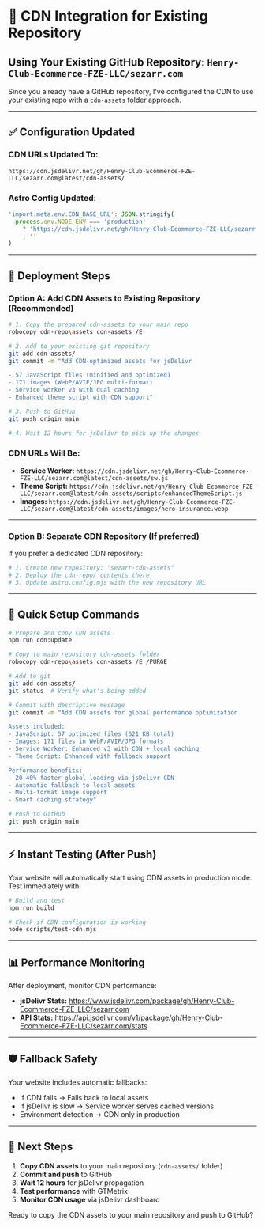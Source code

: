 # 🚀 CDN Integration for Existing Repository

## Using Your Existing GitHub Repository: `Henry-Club-Ecommerce-FZE-LLC/sezarr.com`

Since you already have a GitHub repository, I've configured the CDN to use your existing repo with a `cdn-assets` folder approach.

---

## ✅ **Configuration Updated**

### **CDN URLs Updated To:**
```
https://cdn.jsdelivr.net/gh/Henry-Club-Ecommerce-FZE-LLC/sezarr.com@latest/cdn-assets/
```

### **Astro Config Updated:**
```javascript
'import.meta.env.CDN_BASE_URL': JSON.stringify(
  process.env.NODE_ENV === 'production' 
    ? 'https://cdn.jsdelivr.net/gh/Henry-Club-Ecommerce-FZE-LLC/sezarr.com@latest/cdn-assets'
    : ''
)
```

---

## 🚀 **Deployment Steps**

### **Option A: Add CDN Assets to Existing Repository** (Recommended)

```bash
# 1. Copy the prepared cdn-assets to your main repo
robocopy cdn-repo\assets cdn-assets /E

# 2. Add to your existing git repository
git add cdn-assets/
git commit -m "Add CDN-optimized assets for jsDelivr

- 57 JavaScript files (minified and optimized)
- 171 images (WebP/AVIF/JPG multi-format)
- Service worker v3 with dual caching
- Enhanced theme script with CDN support"

# 3. Push to GitHub
git push origin main

# 4. Wait 12 hours for jsDelivr to pick up the changes
```

### **CDN URLs Will Be:**
- **Service Worker:** `https://cdn.jsdelivr.net/gh/Henry-Club-Ecommerce-FZE-LLC/sezarr.com@latest/cdn-assets/sw.js`
- **Theme Script:** `https://cdn.jsdelivr.net/gh/Henry-Club-Ecommerce-FZE-LLC/sezarr.com@latest/cdn-assets/scripts/enhancedThemeScript.js`
- **Images:** `https://cdn.jsdelivr.net/gh/Henry-Club-Ecommerce-FZE-LLC/sezarr.com@latest/cdn-assets/images/hero-insurance.webp`

---

### **Option B: Separate CDN Repository** (If preferred)

If you prefer a dedicated CDN repository:

```bash
# 1. Create new repository: "sezarr-cdn-assets" 
# 2. Deploy the cdn-repo/ contents there
# 3. Update astro.config.mjs with the new repository URL
```

---

## 🔧 **Quick Setup Commands**

```bash
# Prepare and copy CDN assets
npm run cdn:update

# Copy to main repository cdn-assets folder
robocopy cdn-repo\assets cdn-assets /E /PURGE

# Add to git
git add cdn-assets/
git status  # Verify what's being added

# Commit with descriptive message
git commit -m "Add CDN assets for global performance optimization

Assets included:
- JavaScript: 57 optimized files (621 KB total)
- Images: 171 files in WebP/AVIF/JPG formats  
- Service Worker: Enhanced v3 with CDN + local caching
- Theme Script: Enhanced with fallback support

Performance benefits:
- 20-40% faster global loading via jsDelivr CDN
- Automatic fallback to local assets
- Multi-format image support
- Smart caching strategy"

# Push to GitHub
git push origin main
```

---

## ⚡ **Instant Testing** (After Push)

Your website will automatically start using CDN assets in production mode. Test immediately with:

```bash
# Build and test
npm run build

# Check if CDN configuration is working
node scripts/test-cdn.mjs
```

---

## 📊 **Performance Monitoring**

After deployment, monitor CDN performance:

- **jsDelivr Stats:** https://www.jsdelivr.com/package/gh/Henry-Club-Ecommerce-FZE-LLC/sezarr.com
- **API Stats:** https://api.jsdelivr.com/v1/package/gh/Henry-Club-Ecommerce-FZE-LLC/sezarr.com/stats

---

## 🛡️ **Fallback Safety**

Your website includes automatic fallbacks:
- If CDN fails → Falls back to local assets
- If jsDelivr is slow → Service worker serves cached versions
- Environment detection → CDN only in production

---

## 🎯 **Next Steps**

1. **Copy CDN assets** to your main repository (`cdn-assets/` folder)
2. **Commit and push** to GitHub
3. **Wait 12 hours** for jsDelivr propagation
4. **Test performance** with GTMetrix
5. **Monitor CDN usage** via jsDelivr dashboard

Ready to copy the CDN assets to your main repository and push to GitHub?